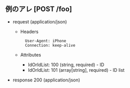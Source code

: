 ## 例のアレ [POST /foo]
+ request (application/json)
    + Headers

            User-Agent: iPhone
            Connection: keep-alive

    + Attributes
        + IdOrIdList: 100 (string, required) - ID
        + IdOrIdList: 101 (array[string], required) - ID list

+ response 200 (application/json)

